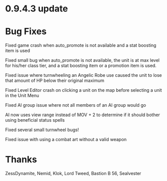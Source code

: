 # 0.9.4.3 update

# Bug Fixes
Fixed game crash when auto_promote is not available and a stat boosting item is used

Fixed small bug when auto_promote is not available, the unit is at max level for his/her class tier, and a stat boosting item or a promotion item is used.

Fixed issue where turnwheeling an Angelic Robe use caused the unit to lose that amount of HP below their original maximum

Fixed Level Editor crash on clicking a unit on the map before selecting a unit in the Unit Menu

Fixed AI group issue where not all members of an AI group would go

AI now uses view range instead of MOV + 2 to determine if it should bother using beneficial status spells

Fixed several small turnwheel bugs!

Fixed issue with using a combat art without a valid weapon

# Thanks
ZessDynamite, Nemid, Klok, Lord Tweed, Bastion B 56, Sealvester